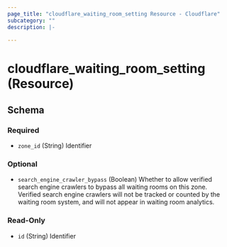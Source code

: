 ```yaml
---
page_title: "cloudflare_waiting_room_setting Resource - Cloudflare"
subcategory: ""
description: |-
  
---
```


# cloudflare_waiting_room_setting (Resource)




<!-- schema generated by tfplugindocs -->
## Schema

### Required

- `zone_id` (String) Identifier

### Optional

- `search_engine_crawler_bypass` (Boolean) Whether to allow verified search engine crawlers to bypass all waiting rooms on this zone.
Verified search engine crawlers will not be tracked or counted by the waiting room system,
and will not appear in waiting room analytics.

### Read-Only

- `id` (String) Identifier


